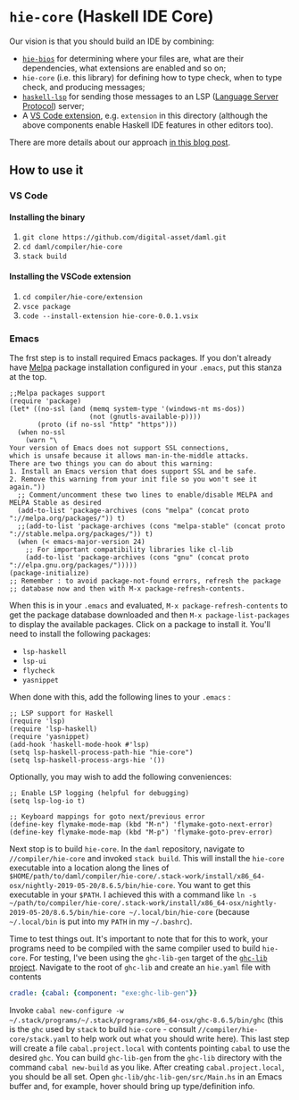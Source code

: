 # `hie-core` (Haskell IDE Core)

Our vision is that you should build an IDE by combining:

* [`hie-bios`](https://github.com/mpickering/hie-bios) for determining where your files are, what are their dependencies, what extensions are enabled and so on;
* `hie-core` (i.e. this library) for defining how to type check, when to type check, and producing messages;
* [`haskell-lsp`](https://github.com/alanz/haskell-lsp) for sending those messages to an LSP ([Language Server Protocol](https://microsoft.github.io/language-server-protocol/)) server;
* A [VS Code extension](https://code.visualstudio.com/api), e.g. `extension` in this directory (although the above components enable Haskell IDE features in other editors too).

There are more details about our approach [in this blog post](https://4ta.uk/p/shaking-up-the-ide).

## How to use it

### VS Code

#### Installing the binary

1. `git clone https://github.com/digital-asset/daml.git`
2. `cd daml/compiler/hie-core`
3. `stack build`

#### Installing the VSCode extension

1. `cd compiler/hie-core/extension`
2. `vsce package`
3. `code --install-extension hie-core-0.0.1.vsix`

### Emacs

The frst step is to install required Emacs packages. If you don't already have [Melpa](https://melpa.org/#/) package installation configured in your `.emacs`, put this stanza at the top.
```elisp
;;Melpa packages support
(require 'package)
(let* ((no-ssl (and (memq system-type '(windows-nt ms-dos))
                    (not (gnutls-available-p))))
       (proto (if no-ssl "http" "https")))
  (when no-ssl
    (warn "\
Your version of Emacs does not support SSL connections,
which is unsafe because it allows man-in-the-middle attacks.
There are two things you can do about this warning:
1. Install an Emacs version that does support SSL and be safe.
2. Remove this warning from your init file so you won't see it again."))
  ;; Comment/uncomment these two lines to enable/disable MELPA and MELPA Stable as desired
  (add-to-list 'package-archives (cons "melpa" (concat proto "://melpa.org/packages/")) t)
  ;;(add-to-list 'package-archives (cons "melpa-stable" (concat proto "://stable.melpa.org/packages/")) t)
  (when (< emacs-major-version 24)
    ;; For important compatibility libraries like cl-lib
    (add-to-list 'package-archives (cons "gnu" (concat proto "://elpa.gnu.org/packages/")))))
(package-initialize)
;; Remember : to avoid package-not-found errors, refresh the package
;; database now and then with M-x package-refresh-contents.
   ```
When this is in your `.emacs` and evaluated, `M-x package-refresh-contents` to get the package database downloaded and then `M-x package-list-packages` to display the available packages. Click on a package to install it. You'll need to install the following packages:
  - `lsp-haskell`
  - `lsp-ui`
  - `flycheck`
  - `yasnippet`

When done with this, add the following lines to your `.emacs` :
```elisp
;; LSP support for Haskell
(require 'lsp)
(require 'lsp-haskell)
(require 'yasnippet)
(add-hook 'haskell-mode-hook #'lsp)
(setq lsp-haskell-process-path-hie "hie-core")
(setq lsp-haskell-process-args-hie '())
```

Optionally, you may wish to add the following conveniences:
```elisp
;; Enable LSP logging (helpful for debugging)
(setq lsp-log-io t)

;; Keyboard mappings for goto next/previous error
(define-key flymake-mode-map (kbd "M-n") 'flymake-goto-next-error)
(define-key flymake-mode-map (kbd "M-p") 'flymake-goto-prev-error)
```

Next stop is to build `hie-core`. In the `daml` repository, navigate to `//compiler/hie-core` and invoked `stack build`. This will install the `hie-core` executable into a location along the lines of `$HOME/path/to/daml/compiler/hie-core/.stack-work/install/x86_64-osx/nightly-2019-05-20/8.6.5/bin/hie-core`. You want to get this executable in your `$PATH`. I achieved this with a command like `ln -s ~/path/to/compiler/hie-core/.stack-work/install/x86_64-osx/nightly-2019-05-20/8.6.5/bin/hie-core ~/.local/bin/hie-core` (because `~/.local/bin` is put into my `PATH` in my `~/.bashrc`).

Time to test things out. It's important to note that for this to work, your programs need to be compiled with the same compiler used to build `hie-core`. For testing, I've been using the `ghc-lib-gen` target of the [`ghc-lib` project](https://github.com/digital-asset/ghc-lib). Navigate to the root of `ghc-lib` and create an `hie.yaml` file with contents
```yaml
cradle: {cabal: {component: "exe:ghc-lib-gen"}}
```
Invoke `cabal new-configure -w ~/.stack/programs/~/.stack/programs/x86_64-osx/ghc-8.6.5/bin/ghc` (this is the `ghc` used by `stack` to build `hie-core` - consult `//compiler/hie-core/stack.yaml` to help work out what you should write here). This last step will create a file `cabal.project.local` with contents pointing `cabal` to use the desired `ghc`. You can build `ghc-lib-gen` from the `ghc-lib` directory with the command `cabal new-build` as you like. After creating `cabal.project.local`, you should be all set. Open `ghc-lib/ghc-lib-gen/src/Main.hs` in an Emacs buffer and, for example, hover should bring up type/definition info.
